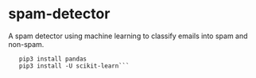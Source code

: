 # spam-detector
A spam detector using machine learning to classify emails into spam and non-spam.
```pip3 install wheel
   pip3 install pandas
   pip3 install -U scikit-learn```
